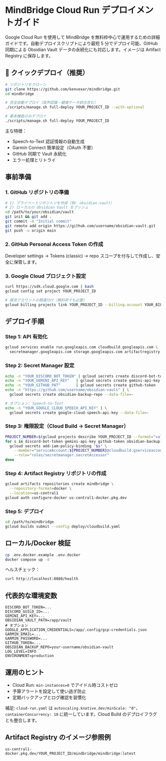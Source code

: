 # MindBridge Cloud Run デプロイメントガイド

Google Cloud Run を使用して MindBridge を無料枠中心で運用するための詳細ガイドです。自動デプロイスクリプトにより最短 5 分でデプロイ可能、GitHub 同期による Obsidian Vault データの永続化にも対応します。イメージは Artifact Registry に保存します。

## 🚀 クイックデプロイ（推奨）

```bash
# リポジトリをクローン
git clone https://github.com/kenvexar/mindbridge.git
cd mindbridge

# 完全自動デプロイ（音声認識・健康データ統合含む）
./scripts/manage.sh full-deploy YOUR_PROJECT_ID --with-optional

# 基本機能のみデプロイ
./scripts/manage.sh full-deploy YOUR_PROJECT_ID
```

主な特徴：
- Speech-to-Text 認証情報の自動生成
- Garmin Connect 簡単設定（OAuth 不要）
- GitHub 同期で Vault 永続化
- エラー処理とリトライ

## 事前準備

### 1. GitHub リポジトリの準備

```bash
# 1) プライベートリポジトリを作成（例: obsidian-vault）
# 2) ローカルの Obsidian Vault をプッシュ
cd /path/to/your/obsidian/vault
git init && git add .
git commit -m "Initial commit"
git remote add origin https://github.com/username/obsidian-vault.git
git push -u origin main
```

### 2. GitHub Personal Access Token の作成
Developer settings → Tokens (classic) → repo スコープを付与して作成し、安全に保管します。

### 3. Google Cloud プロジェクト設定

```bash
curl https://sdk.cloud.google.com | bash
gcloud config set project YOUR_PROJECT_ID

# 請求アカウントの関連付け（無料枠でも必要）
gcloud billing projects link YOUR_PROJECT_ID --billing-account YOUR_BILLING_ACCOUNT_ID
```

## デプロイ手順

### Step 1: API 有効化
```bash
gcloud services enable run.googleapis.com cloudbuild.googleapis.com \
  secretmanager.googleapis.com storage.googleapis.com artifactregistry.googleapis.com
```

### Step 2: Secret Manager 設定
```bash
echo -n "YOUR_DISCORD_BOT_TOKEN" | gcloud secrets create discord-bot-token --data-file=-
echo -n "YOUR_GEMINI_API_KEY"   | gcloud secrets create gemini-api-key      --data-file=-
echo -n "YOUR_GITHUB_PAT"       | gcloud secrets create github-token        --data-file=-
echo -n "https://github.com/username/obsidian-vault" | \
  gcloud secrets create obsidian-backup-repo --data-file=-

# オプション: Speech-to-Text
echo -n "YOUR_GOOGLE_CLOUD_SPEECH_API_KEY" | \
  gcloud secrets create google-cloud-speech-api-key --data-file=-
```

### Step 3: 権限設定（Cloud Build → Secret Manager）
```bash
PROJECT_NUMBER=$(gcloud projects describe YOUR_PROJECT_ID --format="value(projectNumber)")
for s in discord-bot-token gemini-api-key github-token obsidian-backup-repo; do
  gcloud secrets add-iam-policy-binding "$s" \
    --member="serviceAccount:${PROJECT_NUMBER}@cloudbuild.gserviceaccount.com" \
    --role="roles/secretmanager.secretAccessor"
done
```

### Step 4: Artifact Registry リポジトリの作成
```bash
gcloud artifacts repositories create mindbridge \
  --repository-format=docker \
  --location=us-central1
gcloud auth configure-docker us-central1-docker.pkg.dev
```

### Step 5: デプロイ
```bash
cd /path/to/mindbridge
gcloud builds submit --config deploy/cloudbuild.yaml
```

## ローカル/Docker 検証
```bash
cp .env.docker.example .env.docker
docker compose up -d
```

ヘルスチェック：
```bash
curl http://localhost:8080/health
```

## 代表的な環境変数
```env
DISCORD_BOT_TOKEN=...
DISCORD_GUILD_ID=...
GEMINI_API_KEY=...
OBSIDIAN_VAULT_PATH=/app/vault
# オプション
GOOGLE_APPLICATION_CREDENTIALS=/app/.config/gcp-credentials.json
GARMIN_EMAIL=...
GARMIN_PASSWORD=...
GITHUB_TOKEN=...
OBSIDIAN_BACKUP_REPO=your-username/obsidian-vault
LOG_LEVEL=INFO
ENVIRONMENT=production
```

## 運用のヒント
- Cloud Run: `min-instances=0` でアイドル時コストゼロ
- 予算アラートを設定して使い過ぎ防止
- 定期バックアップとログ確認を習慣化

補足: `cloud-run.yaml` は `autoscaling.knative.dev/minScale: "0"`、`containerConcurrency: 10` に統一しています。Cloud Build のデプロイフラグとも整合します。

## Artifact Registry のイメージ参照例
`us-central1-docker.pkg.dev/YOUR_PROJECT_ID/mindbridge/mindbridge:latest`
